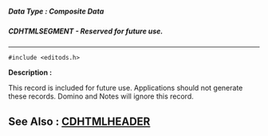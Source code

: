 ##### Data Type : Composite Data
##### CDHTMLSEGMENT - Reserved for future use.
---
```
#include <editods.h>
```
**Description :**

This record is included for future use.  Applications should not generate these 
records.  Domino and Notes will ignore this record.

**See Also :**
[CDHTMLHEADER](/domino-c-api-docs/reference/Data/CDHTMLHEADER)
---
